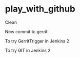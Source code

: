 play_with_github
================

Clean

New commit to gerrit

To try GerritTrigger in Jenkins 2

To try GIT in Jenkins 2
